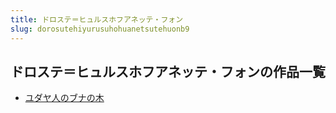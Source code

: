 ```yaml
---
title: ドロステ＝ヒュルスホフアネッテ・フォン
slug: dorosutehiyurusuhohuanetsutehuonb9
---
```


## ドロステ＝ヒュルスホフアネッテ・フォンの作品一覧

- [ユダヤ人のブナの木](yudayarennobuna-a17)
